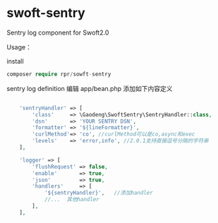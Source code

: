 # swoft-sentry
Sentry log component for Swoft2.0

Usage：

install
```php
composer require rpr/sowft-sentry
```

sentry log definition
编辑 app/bean.php 添加如下内容定义
```php

    'sentryHandler' => [
        'class'     => \Gaodeng\SwoftSentry\SentryHandler::class,
        'dsn'       => 'YOUR SENTRY DSN',
        'formatter' => '${lineFormatter}',
        'curlMethod'=> 'co', //curlMethod可以是co,async和exec
        'levels'    => 'error,info', //2.0.1支持直接逗号分隔的字符串
    ],

    'logger' => [
        'flushRequest' => false,
        'enable'       => true,
        'json'         => true,
        'handlers'     => [
            '${sentryHandler}',   //添加handler
            //...  其他handler
        ],
    ],

```
